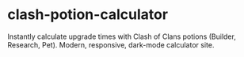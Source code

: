 # clash-potion-calculator
Instantly calculate upgrade times with Clash of Clans potions (Builder, Research, Pet). Modern, responsive, dark-mode calculator site.
